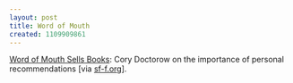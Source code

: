```yaml
---
layout: post
title: Word of Mouth
created: 1109909861
---
```

<a href="http://www.boingboing.net/2005/03/03/wordofmouth_is_why_a.html">Word of Mouth Sells Books</a>: Cory Doctorow on the importance of personal recommendations [via <a href="http://sf-f.org">sf-f.org</a>].

